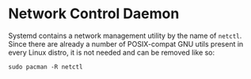 # Network Control Daemon

Systemd contains a network management utility by the name of `netctl`.
Since there are already a number of POSIX-compat GNU utils present in every
Linux distro, it is not needed and can be removed like so:

```
sudo pacman -R netctl
```
